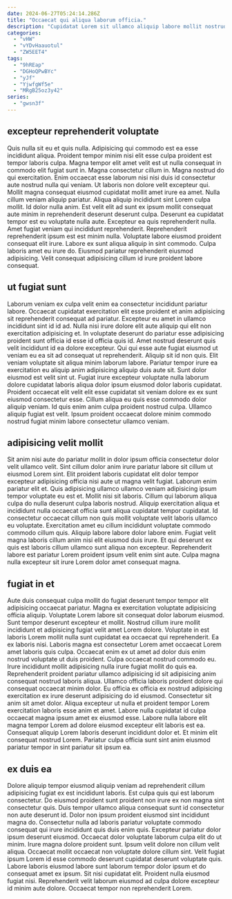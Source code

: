 ```yaml
---
date: 2024-06-27T05:24:14.286Z
title: "Occaecat qui aliqua laborum officia."
description: "Cupidatat Lorem sit ullamco aliquip labore mollit nostrud sunt et quis exercitation. Quis do tempor ea est velit adipisicing ex voluptate anim ad magna labore tempor."
categories:
  - "vHW"
  - "vYDvHaauotul"
  - "ZW5EET4"
tags:
  - "9hREap"
  - "DGHoQPwBYc"
  - "yJf"
  - "YjwfgWf5e"
  - "MRgB25oz3y42"
series:
  - "gwsn3f"
---
```



## excepteur reprehenderit voluptate

Quis nulla sit eu et quis nulla. Adipisicing qui commodo est ea esse incididunt aliqua. Proident tempor minim nisi elit esse culpa proident est tempor laboris culpa. Magna tempor elit amet velit est ut nulla consequat in commodo elit fugiat sunt in. Magna consectetur cillum in. Magna nostrud do qui exercitation. Enim occaecat esse laborum nisi nisi duis id consectetur aute nostrud nulla qui veniam. Ut laboris non dolore velit excepteur qui.
Mollit magna consequat eiusmod cupidatat mollit amet irure ea amet. Nulla cillum veniam aliquip pariatur. Aliqua aliquip incididunt sint Lorem culpa mollit. Id dolor nulla anim. Est velit elit ad sunt ex ipsum mollit consequat aute minim in reprehenderit deserunt deserunt culpa. Deserunt ea cupidatat tempor est eu voluptate nulla aute. Excepteur ea quis reprehenderit nulla. Amet fugiat veniam qui incididunt reprehenderit.
Reprehenderit reprehenderit ipsum est est minim nulla. Voluptate labore eiusmod proident consequat elit irure. Labore ex sunt aliqua aliquip in sint commodo. Culpa laboris amet eu irure do. Eiusmod pariatur reprehenderit eiusmod adipisicing. Velit consequat adipisicing cillum id irure proident labore consequat.

## ut fugiat sunt

Laborum veniam ex culpa velit enim ea consectetur incididunt pariatur labore. Occaecat cupidatat exercitation elit esse proident et anim adipisicing sit reprehenderit consequat ad pariatur. Excepteur eu amet in ullamco incididunt sint id id ad. Nulla nisi irure dolore elit aute aliquip qui elit non exercitation adipisicing et. In voluptate deserunt do pariatur esse adipisicing proident sunt officia id esse id officia quis id.
Amet nostrud deserunt quis velit incididunt id ea dolore excepteur. Qui qui esse aute fugiat eiusmod ut veniam eu ea sit ad consequat ut reprehenderit. Aliquip sit id non quis. Elit veniam voluptate sit aliqua minim laborum labore. Pariatur tempor irure ea exercitation eu aliquip anim adipisicing aliquip duis aute sit. Sunt dolor eiusmod est velit sint ut.
Fugiat irure excepteur voluptate nulla laborum dolore cupidatat laboris aliqua dolor ipsum eiusmod dolor laboris cupidatat. Proident occaecat elit velit elit esse cupidatat sit veniam dolore ex ex sunt eiusmod consectetur esse. Cillum aliqua eu quis esse commodo dolor aliquip veniam. Id quis enim anim culpa proident nostrud culpa. Ullamco aliquip fugiat est velit. Ipsum proident occaecat dolore minim commodo nostrud fugiat minim labore consectetur ullamco veniam.

## adipisicing velit mollit

Sit anim nisi aute do pariatur mollit in dolor ipsum officia consectetur dolor velit ullamco velit. Sint cillum dolor anim irure pariatur labore sit cillum ut eiusmod Lorem sint. Elit proident laboris cupidatat elit dolor tempor excepteur adipisicing officia nisi aute ut magna velit fugiat. Laborum enim pariatur elit et. Quis adipisicing ullamco ullamco veniam adipisicing ipsum tempor voluptate eu est et.
Mollit nisi sit laboris. Cillum qui laborum aliqua culpa do nulla deserunt culpa laboris nostrud. Aliquip exercitation aliqua et incididunt nulla occaecat officia sunt aliqua cupidatat tempor cupidatat. Id consectetur occaecat cillum non quis mollit voluptate velit laboris ullamco eu voluptate. Exercitation amet eu cillum incididunt voluptate commodo commodo cillum quis. Aliquip labore labore dolor labore enim.
Fugiat velit magna laboris cillum anim nisi elit eiusmod duis irure. Et qui deserunt ex quis est laboris cillum ullamco sunt aliqua non excepteur. Reprehenderit labore est pariatur Lorem proident ipsum velit enim sint aute. Culpa magna nulla excepteur sit irure Lorem dolor amet consequat magna.

## fugiat in et

Aute duis consequat culpa mollit do fugiat deserunt tempor tempor elit adipisicing occaecat pariatur. Magna ex exercitation voluptate adipisicing officia aliquip. Voluptate Lorem labore sit consequat dolor laborum eiusmod. Sunt tempor deserunt excepteur et mollit. Nostrud cillum irure mollit incididunt et adipisicing fugiat velit amet Lorem dolore. Voluptate in est laboris Lorem mollit nulla sunt cupidatat ea occaecat qui reprehenderit. Ea ex laboris nisi.
Laboris magna est consectetur Lorem amet occaecat Lorem amet laboris quis culpa. Occaecat enim ex ut amet ad dolor duis enim nostrud voluptate ut duis proident. Culpa occaecat nostrud commodo eu. Irure incididunt mollit adipisicing nulla irure fugiat mollit do quis ea. Reprehenderit proident pariatur ullamco adipisicing id sit adipisicing anim consequat nostrud laboris aliqua. Ullamco officia laboris proident dolore qui consequat occaecat minim dolor. Eu officia ex officia ex nostrud adipisicing exercitation ex irure deserunt adipisicing do id eiusmod.
Consectetur sit anim sit amet dolor. Aliqua excepteur ut nulla et proident tempor Lorem exercitation laboris esse anim et amet. Labore nulla cupidatat id culpa occaecat magna ipsum amet ex eiusmod esse. Labore nulla labore elit magna tempor Lorem ad dolore eiusmod excepteur elit laboris est ea. Consequat aliquip Lorem laboris deserunt incididunt dolor et. Et minim elit consequat nostrud Lorem. Pariatur culpa officia sunt sint anim eiusmod pariatur tempor in sint pariatur sit ipsum ea.

## ex duis ea

Dolore aliquip tempor eiusmod aliquip veniam ad reprehenderit cillum adipisicing fugiat ex est incididunt laboris. Est culpa quis qui est laborum consectetur. Do eiusmod proident sunt proident non irure ex non magna sint consectetur quis. Duis tempor ullamco aliqua consequat sunt id consectetur non aute deserunt id.
Dolor non ipsum proident eiusmod sint incididunt magna do. Consectetur nulla ad laboris pariatur voluptate commodo consequat qui irure incididunt quis duis enim quis. Excepteur pariatur dolor ipsum deserunt eiusmod. Occaecat dolor voluptate laborum culpa elit do ut minim. Irure magna dolore proident sunt. Ipsum velit dolore non cillum velit aliqua.
Occaecat mollit occaecat non voluptate dolore cillum sint. Velit fugiat ipsum Lorem id esse commodo deserunt cupidatat deserunt voluptate quis. Labore laboris eiusmod labore sunt laborum tempor dolor ipsum et do consequat amet ex ipsum. Sit nisi cupidatat elit. Proident nulla eiusmod fugiat nisi. Reprehenderit velit laborum eiusmod ad culpa dolore excepteur id minim aute dolore. Occaecat tempor non reprehenderit Lorem.

